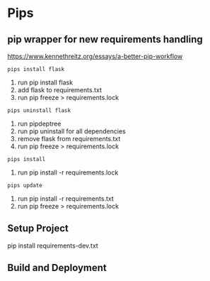 # Pips 
## pip wrapper for new requirements handling

https://www.kennethreitz.org/essays/a-better-pip-workflow

`pips install flask`

1. run pip install flask
2. add flask to requirements.txt
3. run pip freeze > requirements.lock

`pips uninstall flask`

1. run pipdeptree
2. run pip uninstall for all dependencies
3. remove flask from requirements.txt
4. run pip freeze > requirements.lock

`pips install`
1. run pip install -r requirements.lock

`pips update`
1. run pip install -r requirements.txt
2. run pip freeze > requirements.lock

## Setup Project
pip install requirements-dev.txt

## Build and Deployment

